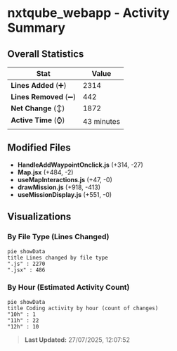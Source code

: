 # nxtqube_webapp - Activity Summary 

## Overall Statistics

| Stat                   | Value                                                             |
| ---------------------- | ----------------------------------------------------------------- |
| **Lines Added** (➕)   | 2314                                          |
| **Lines Removed** (➖) | 442                                        |
| **Net Change** (↕)    | 1872                |
| **Active Time** (⌚)   | 43 minutes |


## Modified Files
- **HandleAddWaypointOnclick.js** (+314, -27)
- **Map.jsx** (+484, -2)
- **useMapInteractions.js** (+47, -0)
- **drawMission.js** (+918, -413)
- **useMissionDisplay.js** (+551, -0)

## Visualizations

### By File Type (Lines Changed)

```mermaid
pie showData
title Lines changed by file type
".js" : 2270
".jsx" : 486
```

### By Hour (Estimated Activity Count)

```mermaid
pie showData
title Coding activity by hour (count of changes)
"10h" : 1
"11h" : 22
"12h" : 10
```


> **Last Updated:** 27/07/2025, 12:07:52